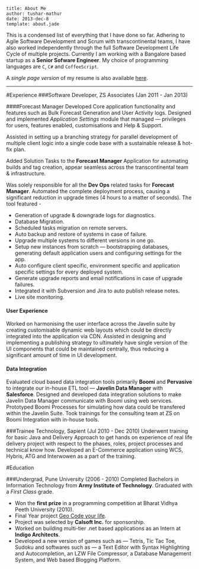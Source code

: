 ```metadata
title: About Me
author: tushar-mathur
date: 2013-dec-8
template: about.jade
```

This is a condensed list of everything that I have done so far. Adhering to Agile Software Development and Scrum with transcontinental teams, I have also worked independently through the full Software Development Life Cycle of multiple projects. Currently I am working with a Bangalore based startup as a **Senior Sofware Engineer**. My choice of programming languages are `C`, `C#` and `CoffeeScript`.

A *single page version* of my resume is also available [here](/files/cv.pdf).

---

#Experience
###Software Developer, ZS Associates (Jan 2011 - Jan 2013)

####Forecast Manager
Developed Core application functionality and features such as Bulk Forecast Generation and User Activity logs. Designed and implemented *Application Settings* module that managed — privileges for users, features enabled, customisations and Help & Support.

Assisted in setting up a branching strategy for parallel development of multiple client logic into a single code base with a sustainable release & hot-fix plan.

Added Solution Tasks to the **Forecast Manager** Application for automating builds and tag creation, appear seamless across the transcontinental team & infrastructure.

Was solely responsible for all the **Dev Ops** related tasks for **Forecast Manager**. Automated the complete deployment process, causing a significant reduction in upgrade times (4 hours to a matter of seconds). The tool featured - 

* Generation of upgrade & downgrade logs for diagnostics. 
* Database Migration.
* Scheduled tasks migration on remote servers.
* Auto backup and restore of systems in case of failure.
* Upgrade multiple systems to different versions in one go.
* Setup new instances from scratch — bootstrapping databases, generating default application users and configuring settings for the app.
* Auto configure client specific, environment specific and application specific settings for every deployed system.
* Generate upgrade reports and email notifications in case of upgrade failures.
* Integrated it with Subversion and Jira to auto publish release notes.
* Live site monitoring.

#### User Experience
Worked on harmonising the user interface across the Javelin suite by creating customisable dynamic web layouts which could be directly integrated into the application via CDN. Assisted in designing and implementing a publishing strategy to ultimately have single version of the UI components that could be maintained centrally, thus reducing a significant amount of time in UI development.

#### Data Integration
Evaluated cloud based data integration tools primarily **Boomi** and **Pervasive** to integrate our in-house ETL tool — **Javelin Data Manager** with **Salesforce**. Designed and developed data integration solutions to make Javelin Data Manager communicate with Boomi using web services. Prototyped Boomi Processes for simulating how data could be transfered within the Javelin Suite. Took trainings for the consulting team at ZS on Boomi Integration with in-house tools.

###Trainee Technology, Sapient (Jul 2010 - Dec 2010)
Underwent training for basic Java and Delivery Approach to get hands on experience of real life delivery project with respect to the phases, roles, project processes and technical know how.
Developed an E-Commerce application using WCS, Hybris, ATG and Interwowen as a part of the training.

#Education

###Undergrad, Pune University (2006 - 2010)
Completed Bachelors in Information Technology from **Army Institute of Technology**. Graduated with a *First Class* grade.

* Won the **first prize** in a programming competition at Bharat Vidhya Peeth University (2010).
* Final Year project [Geo Code your life](/articles/geocode-your-life/).
* Project was selected by **Calsoft Inc.** for sponsorship.
* Worked on building multi-tier .net based applications as an Intern at **Indigo Architects**.
* Developed a new version of games such as — Tetris, Tic Tac Toe, Sudoku and softwares such as — a Text Editor with Syntax Highlighting and Autocompletion, an LZW File Compressor, a Database Management System, and Web based Blogging Platform.
